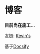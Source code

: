 # 博客

**目前尚在施工...**

友链: [Kevin's](https://fu-jingqi.github.io)

基于[Docsify](https://docsify.js.org)
<!--
**This** is a ✨ _special_ ✨ `repositoryREADME.md`.

- 🔭 I’m currently working on ...
- 🌱 I’m currently learning ...
- 👯 I’m looking to collaborate on ...
- 🤔 I’m looking for help with ...
- 💬 Ask me about ...
- 📫 How to reach me: ...
- 😄 Pronouns: ...
- ⚡ Fun fact: ...

>![ReadMe Card](https://github-readme-stats.vercel.app/api/pin/?username=luguoba&repo=luguoba.github.io)

>![Github stats](https://github-readme-stats.vercel.app/api?username=luguoba&show_icons=true&include_all_commits=true)

>![Top Langs](https://github-readme-stats.vercel.app/api/top-langs/?username=luguoba&layout=compact)

 -->
